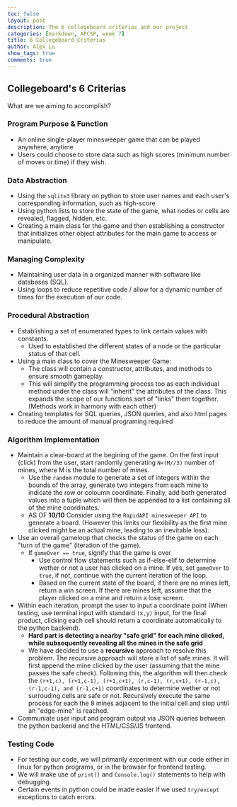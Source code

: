 ```yaml
---
toc: false
layout: post
description: The 6 collegeboard criterias and our project
categories: [markdown, APCSP, week 7]
title: 6 Collegeboard Criterias
author: Alex Lu
show_tags: true
comments: true
---
```

## Collegeboard's 6 Criterias
What are we aiming to accomplish?

### Program Purpose & Function

- An online single-player minesweeper game that can be played anywhere, anytime  
- Users could choose to store data such as high scores (minimum number of moves or time) if they wish.

### Data Abstraction
- Using the `sqlite3` library on python to store user names and each user's corresponding information, such as high-score
- Using python lists to store the state of the game, what nodes or cells are revealed, flagged, hidden, etc.
- Creating a main class for the game and then establishing a constructor that initializes other object attributes for the main game to access or manipulate.

### Managing Complexity
- Maintaining user data in a organized manner with software like databases (SQL).
- Using loops to reduce repetitive code / allow for a dynamic number of times for the execution of our code.

### Procedural Abstraction
- Establishing a set of enumerated types to link certain values with constants. 
    - Used to established the different states of a node or the particular status of that cell.
- Using a main class to cover the Minesweeper Game:
    - The class will contain a constructor, attributes, and methods to ensure smooth gameplay.
    - This will simplify the programming process too as each individual method under the class will "inherit" the attributes of the class. This expands the scope of our functions sort of "links" them together. (Methods work in harmony with each other)
- Creating templates for SQL queries, JSON queries, and also html pages to reduce the amount of manual programing required

### Algorithm Implementation
- Maintain a clear-board at the begining of the game. On the first input (click) from the user, start randomly generating `N=(M//3)` number of mines, where M is the total number of mines. 
    - Use the `random` module to generate a set of integers within the bounds of the array, generate two integers from each mine to indicate the row or coloumn coordinate. Finally, add both generated values into a tuple which will then be appended to a list containing all of the mine coordinates.
    - AS OF **10/10** Consider using the `RapidAPI minesweeper API` to generate a board. (However this limits our flexibility as the first mine clicked might be an actual mine, leading to an inevitable loss).
- Use an overall gameloop that checks the status of the game on each "turn of the game" (iteration of the game).
    - If `gameOver == true`, signify that the game is over
        - Use control flow statements such as if-else-elif to determine wether or not a user has clicked on a mine. If yes, set `gameOver` to `true`, if not, continue with the current iteration of the loop. 
        - Based on the current state of the board, if there are no mines left, return a win screen. If there are mines left, assume that the player clicked on a mine and return a lose screen.
- Within each iteration, prompt the user to input a coordinate point (When testing, use terminal input with standard `(x,y)` input, for the final product, clicking each cell should return a coordinate automatically to the python backend).
    - **Hard part is detecting a nearby "safe grid" for each mine clicked, while subsequently revealing all the mines in the safe grid**
    - We have decided to use a **recursive** approach to resolve this problem. The recursive approach will store a list of safe mines. It will first append the mine clicked by the user (assuming that the mine passes the safe check). Following this, the algorithm will then check the `(r+1,c), (r+1,c-1), (r+1,c+1), (r,c-1), (r,c+1), (r-1,c), (r-1,c-1), and (r-1,c+1)` coordinates to determine wether or not surrouding cells are safe or not. Recursively execute the same process for each the 8 mines adjacent to the initial cell and stop until an "edge-mine" is reached.
- Communiate user input and program output via JSON queries between the python backend and the HTML/CSS/JS frontend.

### Testing Code
- For testing our code, we will primarily experiment with our code either in linux for python programs, or in the browser for frontend testing.
- We will make use of `print()` and `Console.log()` statements to help with debugging.
- Certain events in python could be made easier if we used `try/except` exceptions to catch errors.